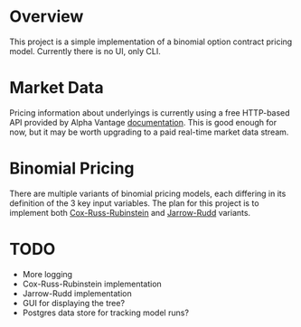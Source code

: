 # Overview
This project is a simple implementation of a binomial option contract pricing model. Currently there is no UI, only CLI.

# Market Data
Pricing information about underlyings is currently using a free HTTP-based API provided by Alpha Vantage [documentation](https://www.alphavantage.co/documentation/). This is good enough for now, but it may be worth upgrading to a paid real-time market data stream.

# Binomial Pricing
There are multiple variants of binomial pricing models, each differing in its definition of the 3 key input variables. The plan for this project is to implement both [Cox-Russ-Rubinstein](http://www.goddardconsulting.ca/option-pricing-binomial-index.html#crr) and [Jarrow-Rudd](http://www.goddardconsulting.ca/option-pricing-binomial-alts.html#jr) variants.

# TODO
- More logging
- Cox-Russ-Rubinstein implementation
- Jarrow-Rudd implementation
- GUI for displaying the tree?
- Postgres data store for tracking model runs?
